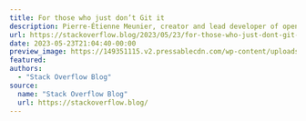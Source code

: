 ```yaml
---
title: For those who just don’t Git it
description: Pierre-Étienne Meunier, creator and lead developer of open-source version control system Pijul, joins the home team to talk about version control, functional programming, and why OCaml is a source of French national pride.
url: https://stackoverflow.blog/2023/05/23/for-those-who-just-dont-git-it-ep-573
date: 2023-05-23T21:04:40-00:00
preview_image: https://149351115.v2.pressablecdn.com/wp-content/uploads/2022/03/blog-podcast-relaunch-1.png - [410 Gone]
featured:
authors:
  - "Stack Overflow Blog"
source:
  name: "Stack Overflow Blog"
  url: https://stackoverflow.blog/
---
```

